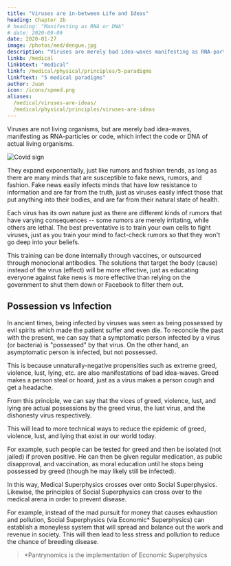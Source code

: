 ```yaml
---
title: "Viruses are in-between Life and Ideas"
heading: Chapter 2b
# heading: "Manifesting as RNA or DNA"
# date: 2020-09-09
date: 2020-01-27
image: /photos/med/dengue.jpg
description: "Viruses are merely bad idea-waves manifesting as RNA-particles"
linkb: /medical
linkbtext: "medical"
linkf: /medical/physical/principles/5-paradigms
linkftext: "5 medical paradigms"
author: Juan
icon: /icons/spmed.png
aliases:
  /medical/viruses-are-ideas/
  /medical/physical/principles/viruses-are-ideas
---
```



Viruses are not living organisms, but are merely bad idea-waves, manifesting as RNA-particles or code, which infect the code or DNA of actual living organisms. <!-- This means that your soul is ultimately also an idea that 'infects' your body. -->

![Covid sign](https://sorasystem.sirv.com/photos/covid.jpg)

They expand exponentially, just like rumors and fashion trends, as long as there are many minds that are susceptible to fake news, rumors, and fashion. Fake news easily infects minds that have low resistance to information and are far from the truth, just as viruses easily infect those that put anything into their bodies, and are far from their natural state of health.

Each virus has its own nature just as there are different kinds of rumors that have varying consequences -- some rumors are merely irritating, while others are lethal. The best preventative is to train your own cells to fight viruses, just as you train your mind to fact-check rumors so that they won't go deep into your beliefs. 

This training can be done internally through vaccines, or outsourced through monoclonal antibodies. The solutions that target the body (cause) instead of the virus (effect) will be more effective, just as educating everyone against fake news is more effective than relying on the government to shut them down or Facebook to filter them out. 


## Possession vs Infection

In ancient times, being infected by viruses was seen as being possessed by evil spirits which made the patient suffer and even die. To reconcile the past with the present, we can say that a symptomatic person infected by a virus (or bacteria) is "possessed" by that virus. On the other hand, an asymptomatic person is infected, but not possessed. 

This is because unnaturally-negative propensities such as extreme greed, violence, lust, lying, etc. are also manifestations of  bad idea-waves. Greed makes a person steal or hoard, just as a virus makes a person cough and get a headache. 

From this principle, we can say that the vices of greed, violence, lust, and lying are actual possessions by the greed virus, the lust virus, and the dishonesty virus respectively.  

This will lead to more technical ways to reduce the epidemic of greed, violence, lust, and lying that exist in our world today. 

For example, such people can be tested for greed and then be isolated (not jailed) if proven positive. He can then be given regular medication, as public disapproval,  and vaccination, as moral education until he stops being possessed by greed (though he may likely still be infected). 

In this way, Medical Superphysics crosses over onto Social Superphysics. Likewise, the principles of Social Superphysics can cross over to the medical arena in order to prevent disease.

For example, instead of the mad pursuit for money that causes exhaustion and pollution, Social Superphysics (via Economic* Superphysics) can establish a moneyless system that will spread and balance out the work and revenue in society. This will then lead to less stress and pollution to reduce the chance of breeding disease.    

> *Pantrynomics is the implementation of Economic Superphysics
